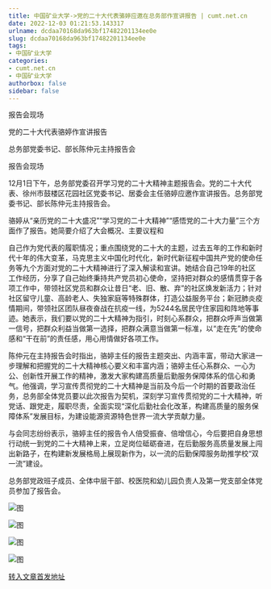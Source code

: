 ```yaml
---
title: 中国矿业大学->党的二十大代表骆婷应邀在总务部作宣讲报告 | cumt.net.cn
date: 2022-12-03 01:21:53.143317
urlname: dcdaa70168da963bf17482201134ee0e
slug: dcdaa70168da963bf17482201134ee0e
tags: 
- 中国矿业大学
categories:
- cumt.net.cn
- 中国矿业大学
authorbox: false
sidebar: false
---
```

报告会现场

党的二十大代表骆婷作宣讲报告

总务部党委书记、部长陈仲元主持报告会

报告会现场

12月1日下午，总务部党委召开学习党的二十大精神主题报告会。党的二十大代表、徐州市鼓楼区花园社区党委书记、居委会主任骆婷应邀作宣讲报告。总务部党委书记、部长陈仲元主持报告会。

骆婷从“亲历党的二十大盛况”“学习党的二十大精神”“感悟党的二十大力量”三个方面作了报告。她简要介绍了大会概况、主要议程和
<!--more-->
自己作为党代表的履职情况；重点围绕党的二十大的主题，过去五年的工作和新时代十年的伟大变革，马克思主义中国化时代化，新时代新征程中国共产党的使命任务等九个方面对党的二十大精神进行了深入解读和宣讲。她结合自己19年的社区工作经历，分享了自己始终秉持共产党员初心使命，坚持把对群众的感情贯穿于各项工作中，带领社区党员和群众让昔日“老、旧、散、弃”的社区焕发新活力；针对社区留守儿童、高龄老人、失独家庭等特殊群体，打造公益服务平台；新冠肺炎疫情期间，带领社区团队昼夜奋战在抗疫一线，为5244名居民守住家园和阵地等事迹。她表示，我们要以党的二十大精神为指引，时刻心系群众，把群众呼声当做第一信号，把群众利益当做第一选择，把群众满意当做第一标准，以“走在先”的使命感和“干在前”的责任感，用心用情做好各项工作。

陈仲元在主持报告会时指出，骆婷主任的报告主题突出、内涵丰富，带动大家进一步理解和把握党的二十大精神核心要义和丰富内涵；骆婷主任心系群众、一心为公、创新性开展工作的精神，激发大家构建高质量后勤服务保障体系的信心和勇气。他强调，学习宣传贯彻党的二十大精神是当前及今后一个时期的首要政治任务，总务部全体党员要以此次报告为契机，深刻学习宣传贯彻党的二十大精神，听党话、跟党走，履职尽责，全面实现“深化后勤社会化改革，构建高质量的服务保障体系”发展目标，为建设能源资源特色世界一流大学贡献力量。

与会同志纷纷表示，骆婷主任的报告令人倍受振奋、倍增信心，今后要把自身思想行动统一到党的二十大精神上来，立足岗位砥砺奋进，在后勤服务高质量发展上闯出新路子，在构建新发展格局上展现新作为，以一流的后勤保障服务助推学校“双一流”建设。

总务部党政班子成员、全体中层干部、校医院和幼儿园负责人及第一党支部全体党员参加了报告会。

![图](http://xwzx.cumt.edu.cn/_upload/article/images/0b/ac/4385f32d46808300ed2bafa72e14/8012f3ed-1e72-4a98-9b81-ffabcf5297f2.jpg)

![图](http://xwzx.cumt.edu.cn/_upload/article/images/0b/ac/4385f32d46808300ed2bafa72e14/8676347c-cff9-4a47-87b7-3e570cedef84.jpg)

![图](http://xwzx.cumt.edu.cn/_upload/article/images/0b/ac/4385f32d46808300ed2bafa72e14/9719be85-5d23-41ee-a925-8e17fad1fcc7.jpg)

![图](http://xwzx.cumt.edu.cn/_upload/article/images/0b/ac/4385f32d46808300ed2bafa72e14/ee1fb8aa-ccfe-4c0c-9fe7-d88ee2aef2a3.jpg)

[转入文章首发地址](http://xwzx.cumt.edu.cn/bb/f8/c523a637944/page.htm)